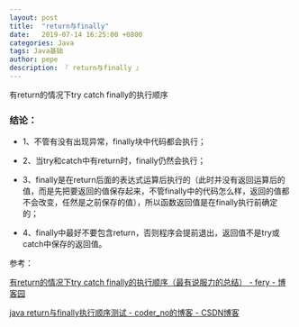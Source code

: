 ```yaml
---
layout: post
title:  "return与finally"
date:   2019-07-14 16:25:00 +0800
categories: Java
tags: Java基础
author: pepe
description: 『 return与finally 』
---
```


有return的情况下try catch finally的执行顺序

### 结论：

* 1、不管有没有出现异常，finally块中代码都会执行；

* 2、当try和catch中有return时，finally仍然会执行；

* 3、finally是在return后面的表达式运算后执行的（此时并没有返回运算后的值，而是先把要返回的值保存起来，不管finally中的代码怎么样，返回的值都不会改变，任然是之前保存的值），所以函数返回值是在finally执行前确定的；

* 4、finally中最好不要包含return，否则程序会提前退出，返回值不是try或catch中保存的返回值。



参考：

[有return的情况下try catch finally的执行顺序（最有说服力的总结） - fery - 博客园](https://www.cnblogs.com/fery/p/4709841.html)

[java return与finally执行顺序测试 - coder_no的博客 - CSDN博客](https://blog.csdn.net/coder_no/article/details/83581442)


